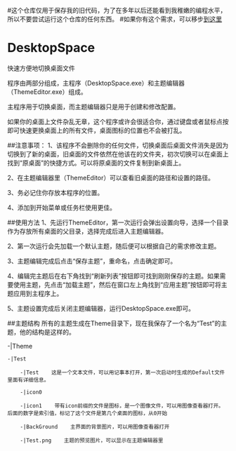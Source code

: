 #这个仓库仅用于保存我的旧代码，为了在多年以后还能看到我稚嫩的编程水平，所以不要尝试运行这个仓库的任何东西。
#如果你有这个需求，可以移步[到这里](https://github.com/HumXC/AutoVDesktop)
# DesktopSpace
快速方便地切换桌面文件

程序由两部分组成，主程序（DesktopSpace.exe）和主题编辑器（ThemeEditor.exe）组成。

主程序用于切换桌面，而主题编辑器只是用于创建和修改配置。

如果你的桌面上文件杂乱无章，这个程序或许会很适合你，通过键盘或者鼠标点按即可快速更换桌面上的所有文件，桌面图标的位置也不会被打乱。

##注意事项：
1、该程序不会删除你的任何文件，切换桌面后桌面文件消失是因为切换到了新的桌面，旧桌面的文件依然在他该在的文件夹，初次切换可以在桌面上找到“原桌面”的快捷方式。可以将原桌面的文件复制到新桌面上。

2、在主题编辑器里（ThemeEditor）可以查看旧桌面的路径和设置的路径。

3、务必记住你存放本程序的位置。

4、添加到开始菜单或任务栏使用更佳。

##使用方法
1、先运行ThemeEditor，第一次运行会弹出设置向导，选择一个目录作为存放所有桌面的父目录，选择完成后进入主题编辑器。

2、第一次运行会先加载一个默认主题，随后便可以根据自己的需求修改主题。

3、主题编辑完成后点击“保存主题”，重命名，点击确定即可。

4、编辑完主题后在右下角找到“刷新列表”按钮即可找到刚刚保存的主题。如果需要使用主题，先点击“加载主题”，然后在窗口左上角找到“应用主题”按钮即可将主题应用到主程序上。

5、主题设置完成后关闭主题编辑器，运行DesktopSpace.exe即可。

##主题结构
所有的主题生成在Theme目录下，现在我保存了一个名为“Test”的主题，他的结构是这样的。

-|Theme

    -|Test
    
        -|Test    这是一个文本文件，可以用记事本打开，第一次启动时生成的Default文件里面有详细信息。
        
        -|icon0
        
        -|icon1    带有icon前缀的文件是图标，是一个图像文件，可以用图像查看器打开。后面的数字是索引值，标记了这个文件是第几个桌面的图标，从0开始
        
        -|BackGround    主界面的背景图片，可以用图像查看器打开
        
        -|Test.png    主题的预览图片，可以显示在主题编辑器里
        
        
